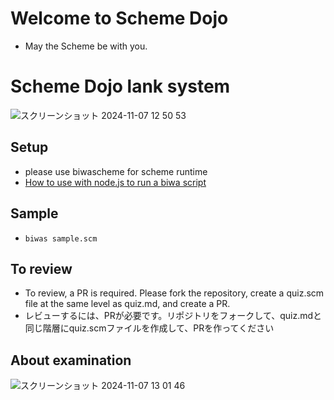 # Welcome to Scheme Dojo
- May the Scheme be with you.


# Scheme Dojo lank system
![スクリーンショット 2024-11-07 12 50 53](https://github.com/user-attachments/assets/364c66ba-0890-4c8b-8168-6e2f1e2dedcd)


## Setup
- please use biwascheme for scheme runtime
- [How to use with node.js to run a biwa script
](https://github.com/biwascheme/biwascheme?tab=readme-ov-file#how-to-use-with-nodejs-to-run-a-biwa-script)

## Sample
- `biwas sample.scm`

## To review
- To review, a PR is required. Please fork the repository, create a quiz.scm file at the same level as quiz.md, and create a PR.
- レビューするには、PRが必要です。リポジトリをフォークして、quiz.mdと同じ階層にquiz.scmファイルを作成して、PRを作ってください

## About examination

![スクリーンショット 2024-11-07 13 01 46](https://github.com/user-attachments/assets/a4ce1424-fc3f-4634-afa3-c5c1ac911992)
